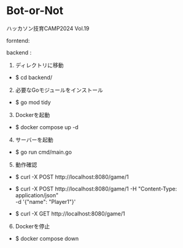 # Bot-or-Not
ハッカソン技育CAMP2024 Vol.19

forntend:

backend :

1. ディレクトリに移動                　
- $ cd backend/ 

2. 必要なGoモジュールをインストール
- $ go mod tidy 

3. Dockerを起動
- $ docker compose up -d 

4. サーバーを起動
- $ go run cmd/main.go 

5. 動作確認
- $ curl -X POST http://localhost:8080/game/1

- $ curl -X POST http://localhost:8080/game/1
     -H "Content-Type: application/json" \
     -d '{"name": "Player1"}'

- $ curl -X GET http://localhost:8080/game/1


6. Dockerを停止
- $ docker compose down


